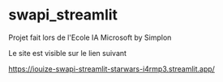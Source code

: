 # swapi_streamlit

Projet fait lors de l'Ecole IA Microsoft by Simplon

Le site est visible sur le lien suivant

https://iouize-swapi-streamlit-starwars-i4rmp3.streamlit.app/
